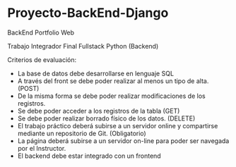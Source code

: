 # Proyecto-BackEnd-Django
BackEnd Portfolio Web

Trabajo Integrador Final Fullstack Python (Backend)

Criterios de evaluación:

* La base de datos debe desarrollarse en lenguaje SQL
* A través del front se debe poder realizar al menos un tipo de alta. (POST)
* De la misma forma se debe poder realizar modificaciones de los registros.
* Se debe poder acceder a los registros de la tabla (GET)
* Se debe poder realizar borrado físico de los datos. (DELETE)
* El trabajo práctico deberá subirse a un servidor online y compartirse mediante un repositorio de Git. (Obligatorio) 
* La página deberá subirse a un servidor on-line para poder ser navegada por el Instructor.
* El backend debe estar integrado con un frontend
